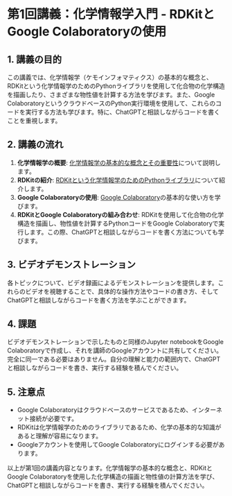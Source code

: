 # 第1回講義：化学情報学入門 - RDKitとGoogle Colaboratoryの使用

## 1. 講義の目的

この講義では、化学情報学（ケモインフォマティクス）の基本的な概念と、RDKitという化学情報学のためのPythonライブラリを使用して化合物の化学構造を描画したり、さまざまな物性値を計算する方法を学びます。また、Google ColaboratoryというクラウドベースのPython実行環境を使用して、これらのコードを実行する方法も学びます。特に、ChatGPTと相談しながらコードを書くことを重視します。

## 2. 講義の流れ

1. **化学情報学の概要**: [化学情報学の基本的な概念とその重要性](cheminformatics.md)について説明します。
2. **RDKitの紹介**: [RDKitという化学情報学のためのPythonライブラリ](RDKit.md)について紹介します。
3. **Google Colaboratoryの使用**: [Google Colaboratory](colaboratory.md)の基本的な使い方を学びます。
4. **RDKitとGoogle Colaboratoryの組み合わせ**: RDKitを使用して化合物の化学構造を描画し、物性値を計算するPythonコードをGoogle Colaboratoryで実行します。この際、ChatGPTと相談しながらコードを書く方法についても学びます。

## 3. ビデオデモンストレーション

各トピックについて、ビデオ録画によるデモンストレーションを提供します。これらのビデオを視聴することで、具体的な操作方法やコードの書き方、そしてChatGPTと相談しながらコードを書く方法を学ぶことができます。

## 4. 課題

ビデオデモンストレーションで示したものと同様のJupyter notebookをGoogle Colaboratoryで作成し、それを講師のGoogleアカウントに共有してください。完全に同一である必要はありません。自分の理解と能力の範囲内で、ChatGPTと相談しながらコードを書き、実行する経験を積んでください。

## 5. 注意点

- Google Colaboratoryはクラウドベースのサービスであるため、インターネット接続が必要です。
- RDKitは化学情報学のためのライブラリであるため、化学の基本的な知識があると理解が容易になります。
- Googleアカウントを使用してGoogle Colaboratoryにログインする必要があります。

以上が第1回の講義内容となります。化学情報学の基本的な概念と、RDKitとGoogle Colaboratoryを使用した化学構造の描画と物性値の計算方法を学び、ChatGPTと相談しながらコードを書き、実行する経験を積んでください。

